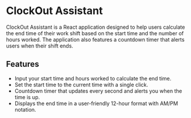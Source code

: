 # ClockOut Assistant

ClockOut Assistant is a React application designed to help users calculate the end time of their work shift based on the start time and the number of hours worked. The application also features a countdown timer that alerts users when their shift ends.

## Features

- Input your start time and hours worked to calculate the end time.
- Set the start time to the current time with a single click.
- Countdown timer that updates every second and alerts you when the time is up.
- Displays the end time in a user-friendly 12-hour format with AM/PM notation.
